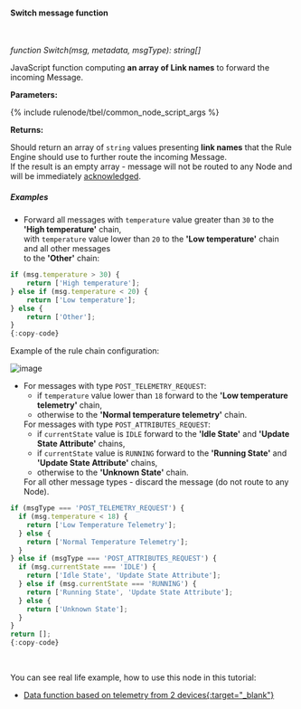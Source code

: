 #### Switch message function

<div class="divider"></div>
<br/>

*function Switch(msg, metadata, msgType): string[]*

JavaScript function computing **an array of Link names** to forward the incoming Message.

**Parameters:**

{% include rulenode/tbel/common_node_script_args %}

**Returns:**

Should return an array of `string` values presenting **link names** that the Rule Engine should use to further route the incoming Message.<br>
If the result is an empty array - message will not be routed to any Node and will be immediately 
<a href="https://thingsboard.io/docs/user-guide/rule-engine-2-0/overview/#message-processing-result" target="_blank">acknowledged</a>.

<div class="divider"></div>

##### Examples

<ul>
<li>
Forward all messages with <code>temperature</code> value greater than <code>30</code> to the <strong>'High temperature'</strong> chain,<br>
with <code>temperature</code> value lower than <code>20</code> to the <strong>'Low temperature'</strong> chain and all other messages<br>
to the <strong>'Other'</strong> chain:
</li>
</ul>

```javascript
if (msg.temperature > 30) {
    return ['High temperature'];
} else if (msg.temperature < 20) {
    return ['Low temperature'];
} else {
    return ['Other'];
}
{:copy-code}
```

Example of the rule chain configuration:

![image](${helpBaseUrl}/help/images/rulenode/examples/switch-node.png)

<ul>
  <li>
    For messages with type <code>POST_TELEMETRY_REQUEST</code>:
      <ul>
        <li>
          if <code>temperature</code> value lower than <code>18</code> forward to the <strong>'Low temperature telemetry'</strong> chain,
        </li>
        <li>
          otherwise to the <strong>'Normal temperature telemetry'</strong> chain.
        </li>
      </ul>
    For messages with type <code>POST_ATTRIBUTES_REQUEST</code>:<br>
      <ul>
        <li>
            if <code>currentState</code> value is <code>IDLE</code> forward to the <strong>'Idle State'</strong> and <strong>'Update State Attribute'</strong> chains,
        </li>
        <li>
            if <code>currentState</code> value is <code>RUNNING</code> forward to the <strong>'Running State'</strong> and <strong>'Update State Attribute'</strong> chains,
        </li>
        <li>
            otherwise to the <strong>'Unknown State'</strong> chain.
        </li>
      </ul>
    For all other message types - discard the message (do not route to any Node).
  </li>
</ul>

```javascript
if (msgType === 'POST_TELEMETRY_REQUEST') {
  if (msg.temperature < 18) {
    return ['Low Temperature Telemetry'];
  } else {
    return ['Normal Temperature Telemetry'];
  }
} else if (msgType === 'POST_ATTRIBUTES_REQUEST') {
  if (msg.currentState === 'IDLE') {
    return ['Idle State', 'Update State Attribute'];
  } else if (msg.currentState === 'RUNNING') {
    return ['Running State', 'Update State Attribute'];
  } else {
    return ['Unknown State'];
  }
}
return [];
{:copy-code}
```

<br>

You can see real life example, how to use this node in this tutorial:

- [Data function based on telemetry from 2 devices{:target="_blank"}](${siteBaseUrl}/docs/user-guide/rule-engine-2-0/tutorials/function-based-on-telemetry-from-two-devices#delta-temperature-rule-chain)

<br>
<br>
